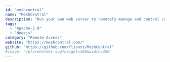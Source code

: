 ```yaml
---
id: "meshcentral"
name: "MeshCentral"
description: "Run your own web server to remotely manage and control computers on a local network or anywhere on the internet."
tags:
  - "Apache-2.0"
  - "Nodejs"
category: "Remote Access"
website: "https://meshcentral.com/"
github: "https://github.com/Ylianst/MeshCentral"
#image: "/placeholder.svg?height=300&width=400"
---
```


